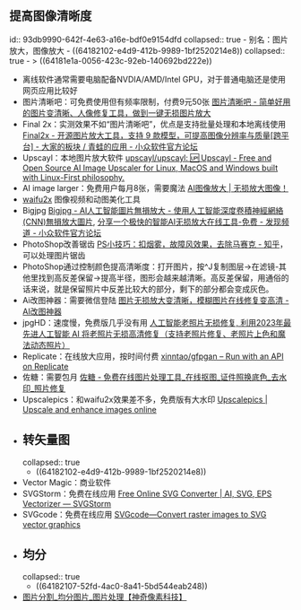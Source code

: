 ## 提高图像清晰度
id:: 93db9990-642f-4e63-a16e-bdf0e9154dfd
collapsed:: true
	- 别名：图片放大，图像放大
	- ((64182102-e4d9-412b-9989-1bf2520214e8))
	  collapsed:: true
		- > ((64181e1a-0056-423c-92eb-140692bd222e))
- 离线软件通常需要电脑配备NVDIA/AMD/Intel GPU，对于普通电脑还是使用网页应用比较好
- 图片清晰吧：可免费使用但有频率限制，付费9元50张 [图片清晰吧 - 简单好用的图片变清晰、人像修复工具，做到一键无损图片放大](https://www.tpqxb.com/)
- Final 2x：实测效果不如“图片清晰吧”，优点是支持批量处理和本地离线使用 [Final2x - 开源图片放大工具，支持 9 款模型，可提高图像分辨率与质量[跨平台] - 大家的板块 / 青蛙的应用 - 小众软件官方论坛](https://meta.appinn.net/t/topic/45173)
- Upscayl：本地图片放大软件 [upscayl/upscayl: 🆙 Upscayl - Free and Open Source AI Image Upscaler for Linux, MacOS and Windows built with Linux-First philosophy.](https://github.com/upscayl/upscayl)
- AI image larger：免费用户每月8张，需要魔法 [AI图像放大 | 无损放大图像！](https://imglarger.com/zh/Index)
- [waifu2x](https://github.com/AaronFeng753/Waifu2x-Extension-GUI) 图像视频和动图美化工具
- Bigjpg [Bigjpg - AI人工智能圖片無損放大 - 使用人工智能深度卷積神經網絡(CNN)無損放大圖片](https://bigjpg.com/), [分享一个极快的智能AI无损放大在线工具-免费 - 发现频道 - 小众软件官方论坛](https://meta.appinn.net/t/topic/10987)
- PhotoShop改善锯齿 [PS小技巧：扣烟雾，故障风效果，去除马赛克 - 知乎](https://www.zhihu.com/zvideo/1425489108231299072?utm_source=wechat_session&utm_medium=social&utm_oi=903663640190803968)，可以处理图片锯齿
- PhotoShop通过控制颜色提高清晰度：打开图片，按^J复制图层->在滤镜-其他里找到高反差保留->提高半径，图形会越来越清晰。高反差保留，用通俗的话来说，就是保留照片中反差比较大的部分，剩下的部分都会变成灰色。
- Ai改图神器：需要微信登陆 [图片无损放大变清晰，模糊图片在线修复变高清 - AI改图神器](https://img.logosc.cn/bigjpg)
- jpgHD：速度慢，免费版几乎没有用 [人工智能老照片无损修复, 利用2023年最先进人工智能 AI 将老照片无损高清修复（支持老照片修复、老照片上色和魔法动态照片）](https://jpghd.com/)
- Replicate：在线放大应用，按时间付费 [xinntao/gfpgan – Run with an API on Replicate](https://replicate.com/xinntao/gfpgan)
- 佐糖：需要包月 [佐糖 - 免费在线图片处理工具_在线抠图_证件照换底色_去水印_照片修复](https://picwish.cn/)
- Upscalepics：和waifu2x效果差不多，免费版有大水印 [Upscalepics | Upscale and enhance images online](https://upscalepics.com/upload)
- ## 转矢量图
  collapsed:: true
	- ((64182102-e4d9-412b-9989-1bf2520214e8))
- Vector Magic：商业软件
- SVGStorm：免费在线应用 [Free Online SVG Converter | AI, SVG, EPS Vectorizer — SVGStorm](https://svgstorm.com/)
- SVGcode：免费在线应用 [SVGcode—Convert raster images to SVG vector graphics](https://svgco.de/)
- ## 均分
  collapsed:: true
	- ((64182107-52fd-4ac0-8a41-5bd544eab248))
- [图片分割_均分图片_图片处理【神奇像素科技】](https://www.shenqixiangsu.com/product/10011/index.html)